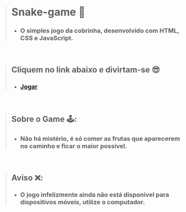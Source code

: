 > # Snake-game 🐍
> - ### O simples jogo da cobrinha, desenvolvido com HTML, CSS e JavaScript.

<br>

> ## Cliquem no link abaixo e divirtam-se 😎
> - ### [Jogar](https://devmateusds.github.io/Snake-Game/)

<br>

> ## Sobre o Game 🕹:
> - ### Não há mistério, é só comer as frutas que aparecerem no caminho e ficar o maior possivel.

<br>

> ## Aviso ❌:
> - ### O jogo infelizmente ainda não está disponivel para dispositivos móveis, utilize o computador.


